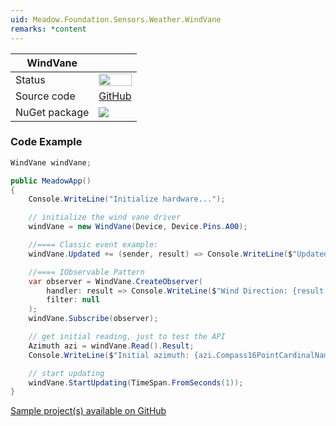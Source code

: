 ```yaml
---
uid: Meadow.Foundation.Sensors.Weather.WindVane
remarks: *content
---
```


| WindVane | |
|--------|--------|
| Status | <img src="https://img.shields.io/badge/Working-brightgreen" style="width: auto; height: -webkit-fill-available;" /> |
| Source code | [GitHub](https://github.com/WildernessLabs/Meadow.Foundation/tree/master/Source/Meadow.Foundation.Peripherals/Sensors.Weather.WindVane) |
| NuGet package | <a href="https://www.nuget.org/packages/Meadow.Foundation.Sensors.Weather.WindVane/" target="_blank"><img src="https://img.shields.io/nuget/v/Meadow.Foundation.Sensors.Weather.WindVane.svg?label=Meadow.Foundation.Sensors.Weather.WindVane" /></a> |

### Code Example

```csharp
WindVane windVane;

public MeadowApp()
{
    Console.WriteLine("Initialize hardware...");

    // initialize the wind vane driver
    windVane = new WindVane(Device, Device.Pins.A00);

    //==== Classic event example:
    windVane.Updated += (sender, result) => Console.WriteLine($"Updated event {result.New.DecimalDegrees}");

    //==== IObservable Pattern
    var observer = WindVane.CreateObserver(
        handler: result => Console.WriteLine($"Wind Direction: {result.New.Compass16PointCardinalName}"),
        filter: null
    );
    windVane.Subscribe(observer);

    // get initial reading, just to test the API
    Azimuth azi = windVane.Read().Result;
    Console.WriteLine($"Initial azimuth: {azi.Compass16PointCardinalName}");

    // start updating
    windVane.StartUpdating(TimeSpan.FromSeconds(1));
}

```

[Sample project(s) available on GitHub](https://github.com/WildernessLabs/Meadow.Foundation/tree/main/Source/Meadow.Foundation.Peripherals/Sensors.Weather.WindVane/Samples/WindVane_Sample)

